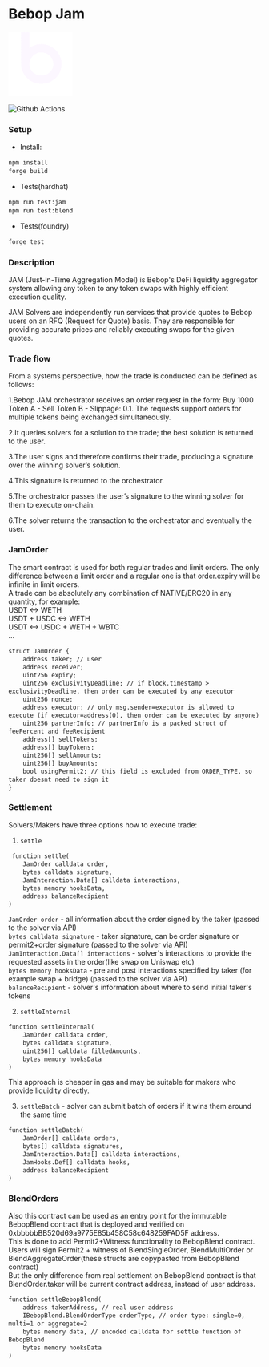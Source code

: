 # Bebop Jam

![Alt text](bebop.gif?raw=true "Title")

![Github Actions](https://github.com/bebop-dex/bebop-jam-contracts/workflows/test/badge.svg)



### Setup

*  Install:
```bash
npm install
forge build
```

*  Tests(hardhat)
```bash
npm run test:jam
npm run test:blend
```

*  Tests(foundry)
```bash
forge test
```

### Description

JAM (Just-in-Time Aggregation Model) is Bebop's DeFi liquidity aggregator system allowing any token to any token swaps with highly efficient execution quality.

JAM Solvers are independently run services that provide quotes to Bebop users on an RFQ (Request for Quote) basis. They are responsible for providing accurate prices and reliably executing swaps for the given quotes.



### Trade flow
From  a  systems  perspective,  how  the  trade  is conducted can be defined as follows:

1.Bebop  JAM  orchestrator  receives  an  order request in the form: Buy  1000  Token  A  -  Sell  Token  B  - Slippage: 0.1. The requests support orders for    multiple    tokens    being    exchanged simultaneously.

2.It queries solvers for a solution to the trade; the best solution is returned to the user.

3.The user signs and therefore confirms their trade, producing a signature over the winning solver’s solution.

4.This signature is returned to the orchestrator.

5.The orchestrator passes the user’s signature to the winning solver for them to execute on-chain.

6.The  solver  returns  the  transaction  to  the orchestrator and eventually the user.

### JamOrder
The smart contract is used for both regular trades and limit orders. The only difference between a limit order and a regular one is that order.expiry will be infinite in limit orders. \
A trade can be absolutely any combination of NATIVE/ERC20 in any quantity, for example: \
USDT <-> WETH \
USDT + USDC <-> WETH \
USDT <->  USDC + WETH + WBTC \
...
```solidity
struct JamOrder {
    address taker; // user
    address receiver;
    uint256 expiry;
    uint256 exclusivityDeadline; // if block.timestamp > exclusivityDeadline, then order can be executed by any executor
    uint256 nonce;
    address executor; // only msg.sender=executor is allowed to execute (if executor=address(0), then order can be executed by anyone)
    uint256 partnerInfo; // partnerInfo is a packed struct of feePercent and feeRecipient
    address[] sellTokens;
    address[] buyTokens;
    uint256[] sellAmounts;
    uint256[] buyAmounts;
    bool usingPermit2; // this field is excluded from ORDER_TYPE, so taker doesnt need to sign it
}
```


### Settlement
Solvers/Makers have three options how to execute trade:
1) `settle`
```solidity
 function settle(
    JamOrder calldata order,
    bytes calldata signature,
    JamInteraction.Data[] calldata interactions,
    bytes memory hooksData,
    address balanceRecipient
)
```
`JamOrder order` - all information about the order signed by the taker (passed to the solver via API) \
`bytes calldata signature` - taker signature, can be order signature or permit2+order signature (passed to the solver via API) \
`JamInteraction.Data[] interactions` - solver's interactions to provide the requested assets in the order(like swap on Uniswap etc) \
`bytes memory hooksData` - pre and post interactions specified by taker (for example swap + bridge) (passed to the solver via API) \
`balanceRecipient` - solver's information about where to send initial taker's tokens

2) `settleInternal`
```solidity
function settleInternal(
    JamOrder calldata order,
    bytes calldata signature,
    uint256[] calldata filledAmounts,
    bytes memory hooksData
)
```
This approach is cheaper in gas and may be suitable for makers who provide liquidity directly. 

3) `settleBatch` - solver can submit batch of orders if it wins them around the same time
```solidity
function settleBatch(
    JamOrder[] calldata orders,
    bytes[] calldata signatures,
    JamInteraction.Data[] calldata interactions,
    JamHooks.Def[] calldata hooks,
    address balanceRecipient
) 
```

### BlendOrders

Also this contract can be used as an entry point for the immutable BebopBlend contract that is deployed and verified on 0xbbbbbBB520d69a9775E85b458C58c648259FAD5F address. \
This is done to add Permit2+Witness functionality to BebopBlend contract. \
Users will sign Permit2 + witness of BlendSingleOrder, BlendMultiOrder or BlendAggregateOrder(these structs are copypasted from BebopBlend contract) \
But the only difference from real settlement on BebopBlend contract is that BlendOrder.taker will be current contract address, instead of user address.

```solidity
function settleBebopBlend(
    address takerAddress, // real user address
    IBebopBlend.BlendOrderType orderType, // order type: single=0, multi=1 or aggregate=2
    bytes memory data, // encoded calldata for settle function of BebopBlend
    bytes memory hooksData
)
```